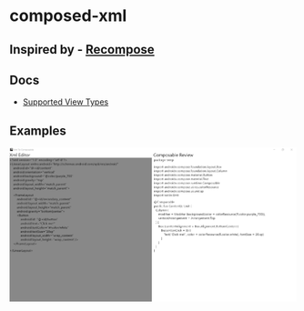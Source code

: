# composed-xml

## Inspired by - [Recompose](https://github.com/pocmo/recompose)

## Docs
* [Supported View Types](docs/SUPPORTED_VIEW_TYPES.md)

## Examples
![Desktop App Example](examples/desktop-app-example.png)
